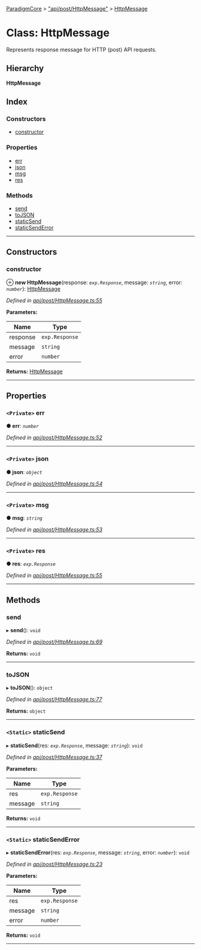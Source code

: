 [ParadigmCore](../README.md) > ["api/post/HttpMessage"](../modules/_api_post_httpmessage_.md) > [HttpMessage](../classes/_api_post_httpmessage_.httpmessage.md)

# Class: HttpMessage

Represents response message for HTTP (post) API requests.

## Hierarchy

**HttpMessage**

## Index

### Constructors

* [constructor](_api_post_httpmessage_.httpmessage.md#constructor)

### Properties

* [err](_api_post_httpmessage_.httpmessage.md#err)
* [json](_api_post_httpmessage_.httpmessage.md#json)
* [msg](_api_post_httpmessage_.httpmessage.md#msg)
* [res](_api_post_httpmessage_.httpmessage.md#res)

### Methods

* [send](_api_post_httpmessage_.httpmessage.md#send)
* [toJSON](_api_post_httpmessage_.httpmessage.md#tojson)
* [staticSend](_api_post_httpmessage_.httpmessage.md#staticsend)
* [staticSendError](_api_post_httpmessage_.httpmessage.md#staticsenderror)

---

## Constructors

<a id="constructor"></a>

###  constructor

⊕ **new HttpMessage**(response: *`exp.Response`*, message: *`string`*, error: *`number`*): [HttpMessage](_api_post_httpmessage_.httpmessage.md)

*Defined in [api/post/HttpMessage.ts:55](https://github.com/paradigmfoundation/paradigmcore/blob/4512cec/src/api/post/HttpMessage.ts#L55)*

**Parameters:**

| Name | Type |
| ------ | ------ |
| response | `exp.Response` |
| message | `string` |
| error | `number` |

**Returns:** [HttpMessage](_api_post_httpmessage_.httpmessage.md)

___

## Properties

<a id="err"></a>

### `<Private>` err

**● err**: *`number`*

*Defined in [api/post/HttpMessage.ts:52](https://github.com/paradigmfoundation/paradigmcore/blob/4512cec/src/api/post/HttpMessage.ts#L52)*

___
<a id="json"></a>

### `<Private>` json

**● json**: *`object`*

*Defined in [api/post/HttpMessage.ts:54](https://github.com/paradigmfoundation/paradigmcore/blob/4512cec/src/api/post/HttpMessage.ts#L54)*

___
<a id="msg"></a>

### `<Private>` msg

**● msg**: *`string`*

*Defined in [api/post/HttpMessage.ts:53](https://github.com/paradigmfoundation/paradigmcore/blob/4512cec/src/api/post/HttpMessage.ts#L53)*

___
<a id="res"></a>

### `<Private>` res

**● res**: *`exp.Response`*

*Defined in [api/post/HttpMessage.ts:55](https://github.com/paradigmfoundation/paradigmcore/blob/4512cec/src/api/post/HttpMessage.ts#L55)*

___

## Methods

<a id="send"></a>

###  send

▸ **send**(): `void`

*Defined in [api/post/HttpMessage.ts:69](https://github.com/paradigmfoundation/paradigmcore/blob/4512cec/src/api/post/HttpMessage.ts#L69)*

**Returns:** `void`

___
<a id="tojson"></a>

###  toJSON

▸ **toJSON**(): `object`

*Defined in [api/post/HttpMessage.ts:77](https://github.com/paradigmfoundation/paradigmcore/blob/4512cec/src/api/post/HttpMessage.ts#L77)*

**Returns:** `object`

___
<a id="staticsend"></a>

### `<Static>` staticSend

▸ **staticSend**(res: *`exp.Response`*, message: *`string`*): `void`

*Defined in [api/post/HttpMessage.ts:37](https://github.com/paradigmfoundation/paradigmcore/blob/4512cec/src/api/post/HttpMessage.ts#L37)*

**Parameters:**

| Name | Type |
| ------ | ------ |
| res | `exp.Response` |
| message | `string` |

**Returns:** `void`

___
<a id="staticsenderror"></a>

### `<Static>` staticSendError

▸ **staticSendError**(res: *`exp.Response`*, message: *`string`*, error: *`number`*): `void`

*Defined in [api/post/HttpMessage.ts:23](https://github.com/paradigmfoundation/paradigmcore/blob/4512cec/src/api/post/HttpMessage.ts#L23)*

**Parameters:**

| Name | Type |
| ------ | ------ |
| res | `exp.Response` |
| message | `string` |
| error | `number` |

**Returns:** `void`

___


